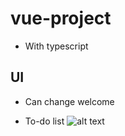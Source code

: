 # vue-project

- With typescript

## UI

- Can change welcome

- To-do list
  ![alt text](https://github.com/duhoang00/learn-vuejs/blob/main/UI.png?raw=true)
